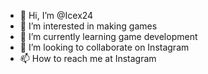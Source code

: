 - 👋 Hi, I’m @Icex24
- 👀 I’m interested in making games
- 🌱 I’m currently learning game development
- 💞️ I’m looking to collaborate on Instagram
- 📫 How to reach me at Instagram

<!---
Icex24/Icex24 is a ✨ special ✨ repository because its `README.md` (this file) appears on your GitHub profile.
You can click the Preview link to take a look at your changes.
--->
